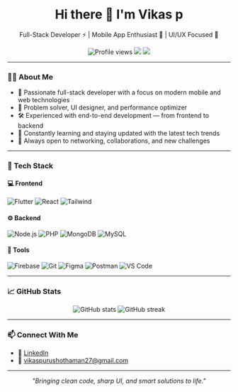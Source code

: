 <h1 align="center">Hi there 👋 I'm Vikas p</h1>

<p align="center">
  Full-Stack Developer ⚡ | Mobile App Enthusiast 📱 | UI/UX Focused 🎨
</p>

<p align="center">
  <img src="https://komarev.com/ghpvc/?username=your-github-username&label=Profile%20Views&color=blueviolet" alt="Profile views" />
  <a href="mailto:your.email@example.com"><img src="https://img.shields.io/badge/Email-D14836?style=flat&logo=gmail&logoColor=white"/></a>
  <a href="https://www.linkedin.com/in/your-link"><img src="https://img.shields.io/badge/LinkedIn-blue?style=flat&logo=linkedin&logoColor=white"/></a>
</p>

---

### 🧑‍💻 About Me

- 🚀 Passionate full-stack developer with a focus on modern mobile and web technologies  
- 🧠 Problem solver, UI designer, and performance optimizer  
- 🛠️ Experienced with end-to-end development — from frontend to backend  
- 🔄 Constantly learning and staying updated with the latest tech trends  
- 🤝 Always open to networking, collaborations, and new challenges

---

### 💼 Tech Stack

#### 💻 Frontend
![Flutter](https://img.shields.io/badge/-Flutter-02569B?style=flat&logo=flutter&logoColor=white)
![React](https://img.shields.io/badge/-React-61DAFB?style=flat&logo=react&logoColor=white)
![Tailwind](https://img.shields.io/badge/-TailwindCSS-38B2AC?style=flat&logo=tailwind-css&logoColor=white)

#### ⚙️ Backend
![Node.js](https://img.shields.io/badge/-Node.js-339933?style=flat&logo=node.js&logoColor=white)
![PHP](https://img.shields.io/badge/-PHP-777BB4?style=flat&logo=php&logoColor=white)
![MongoDB](https://img.shields.io/badge/-MongoDB-47A248?style=flat&logo=mongodb&logoColor=white)
![MySQL](https://img.shields.io/badge/-MySQL-4479A1?style=flat&logo=mysql&logoColor=white)

#### 🔧 Tools
![Firebase](https://img.shields.io/badge/-Firebase-FFCA28?style=flat&logo=firebase&logoColor=white)
![Git](https://img.shields.io/badge/-Git-F05032?style=flat&logo=git&logoColor=white)
![Figma](https://img.shields.io/badge/-Figma-F24E1E?style=flat&logo=figma&logoColor=white)
![Postman](https://img.shields.io/badge/-Postman-FF6C37?style=flat&logo=postman&logoColor=white)
![VS Code](https://img.shields.io/badge/-VSCode-007ACC?style=flat&logo=visual-studio-code&logoColor=white)

---

### 📈 GitHub Stats

<p align="center">
  <img src="https://github-readme-stats.vercel.app/api?username=your-github-username&show_icons=true&theme=tokyonight" alt="GitHub stats" />
  <img src="https://github-readme-streak-stats.herokuapp.com/?user=your-github-username&theme=tokyonight" alt="GitHub streak" />
</p>

---

### 📫 Connect With Me

- 💼 [LinkedIn](https://www.linkedin.com/in/your-link)
- 📧 vikaspurushothaman27@gmail.com

---

<p align="center"><i>"Bringing clean code, sharp UI, and smart solutions to life."</i></p>
